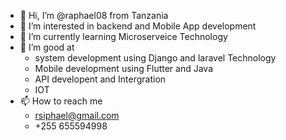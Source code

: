 - 👋 Hi, I’m @raphael08 from Tanzania 
- 👀 I’m interested in backend and Mobile App development 
- 🌱 I’m currently learning Microserveice Technology
- 💞️ I’m good at        
     - system development using Django and laravel Technology
     - Mobile development using Flutter and Java
     - API developent and Intergration
     - IOT
- 📫 How to reach me      
    - rsiphael@gmail.com
    - +255 655594998

<!---
raphael08/raphael08 is a ✨ special ✨ repository because its `README.md` (this file) appears on your GitHub profile.
You can click the Preview link to take a look at your changes.
--->
